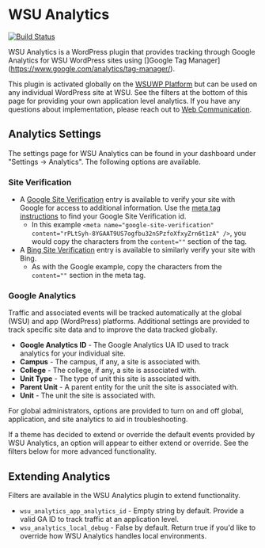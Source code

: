 # WSU Analytics

[![Build Status](https://api.travis-ci.org/washingtonstateuniversity/WSUWP-Plugin-Analytics.svg?branch=master)](https://travis-ci.org/washingtonstateuniversity/WSUWP-Plugin-Analytics)

WSU Analytics is a WordPress plugin that provides tracking through Google Analytics for WSU WordPress sites using []Google Tag Manager](https://www.google.com/analytics/tag-manager/).

This plugin is activated globally on the [WSUWP Platform](https://github.com/washingtonstateuniversity/wsuwp-platform) but can be used on any individual WordPress site at WSU. See the filters at the bottom of this page for providing your own application level analytics. If you have any questions about implementation, please reach out to [Web Communication](https://web.wsu.edu).

## Analytics Settings

The settings page for WSU Analytics can be found in your dashboard under "Settings -> Analytics". The following options are available.

### Site Verification

* A [Google Site Verification](https://support.google.com/webmasters/topic/4564314?hl=en&ref_topic=4564315) entry is available to verify your site with Google for access to additional information. Use the [meta tag instructions](https://support.google.com/webmasters/answer/35659?hl=en&ref_topic=4564314) to find your Google Site Verification id.
    * In this example `<meta name="google-site-verification" content="rPLtSyh-8YGAAT9US7ogfbu32nSPzfoXfxyZrn6t1zA" />`, you would copy the characters from the `content=""` section of the tag.
* A [Bing Site Verification](http://www.bing.com/webmaster/help/how-to-verify-ownership-of-your-site-afcfefc6) entry is available to similarly verify your site with Bing.
    * As with the Google example, copy the characters from the `content=""` section in the meta tag.

### Google Analytics

Traffic and associated events will be tracked automatically at the global (WSU) and app (WordPress) platforms. Additional settings are provided to track specific site data and to improve the data tracked globally.

* **Google Analytics ID** - The Google Analytics UA ID used to track analytics for your individual site.
* **Campus** - The campus, if any, a site is associated with.
* **College** - The college, if any, a site is associated with.
* **Unit Type** - The type of unit this site is associated with.
* **Parent Unit** - A parent entity for the unit the site is associated with.
* **Unit** - The unit the site is associated with.

For global administrators, options are provided to turn on and off global, application, and site analytics to aid in troubleshooting.

If a theme has decided to extend or override the default events provided by WSU Analytics, an option will appear to either extend or override. See the filters below for more advanced functionality.

## Extending Analytics

Filters are available in the WSU Analytics plugin to extend functionality.

* `wsu_analytics_app_analytics_id` - Empty string by default. Provide a valid GA ID to track traffic at an application level.
* `wsu_analytics_local_debug` - False by default. Return true if you'd like to override how WSU Analytics handles local environments.

